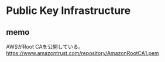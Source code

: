 # Public Key Infrastructure

## memo

AWSがRoot CAを公開している。  
https://www.amazontrust.com/repository/AmazonRootCA1.pem
